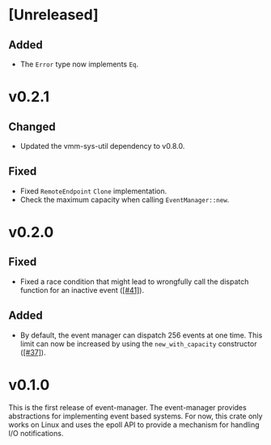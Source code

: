 # [Unreleased]

## Added

- The `Error` type now implements `Eq`.

# v0.2.1

## Changed

- Updated the vmm-sys-util dependency to v0.8.0.

## Fixed

- Fixed `RemoteEndpoint` `Clone` implementation.
- Check the maximum capacity when calling `EventManager::new`.

# v0.2.0

## Fixed

- Fixed a race condition that might lead to wrongfully call the dispatch
  function for an inactive event
  ([[#41]](https://github.com/rust-vmm/event-manager/issues/41)).

## Added

- By default, the event manager can dispatch 256 events at one time. This limit
  can now be increased by using the `new_with_capacity` constructor
  ([[#37]](https://github.com/rust-vmm/event-manager/issues/37)).

# v0.1.0

This is the first release of event-manager.
The event-manager provides abstractions for implementing event based systems.
For now, this crate only works on Linux and uses the epoll API to provide a
mechanism for handling I/O notifications.
